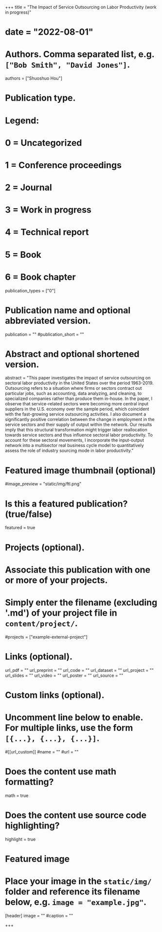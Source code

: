 +++
title = "The Impact of Service Outsourcing on Labor Productivity (work in progress)"
# date = "2022-08-01"

# Authors. Comma separated list, e.g. `["Bob Smith", "David Jones"]`.

authors = ["Shuoshuo Hou"]

# Publication type.
# Legend:
# 0 = Uncategorized
# 1 = Conference proceedings
# 2 = Journal
# 3 = Work in progress
# 4 = Technical report
# 5 = Book
# 6 = Book chapter
publication_types = ["0"]

# Publication name and optional abbreviated version.
publication = ""
#publication_short = ""

# Abstract and optional shortened version.

 abstract = "This paper investigates the impact of service outsourcing on sectoral labor productivity in the United States over the period 1963-2019. Outsourcing refers to a situation where firms or sectors contract out particular jobs, such as accounting, data analyzing, and cleaning, to specialized companies rather than produce them in-house. In the paper, I observe that service-related sectors were becoming more central input suppliers in the U.S. economy over the sample period, which coincident with the fast-growing service outsourcing activities. I also document a significantly positive correlation between the change in employment in the service sectors and their supply of output within the network. Our results imply that this structural transformation might trigger labor reallocation towards service sectors and thus influence sectoral labor productivity. To account for these sectoral movements, I incorporate the input-output network into a multisector real business cycle model to quantitatively assess the role of industry sourcing mode in labor productivity."

# Featured image thumbnail (optional)
#image_preview = "static/img/ftl.png"

# Is this a featured publication? (true/false)
featured = true

# Projects (optional).
#   Associate this publication with one or more of your projects.
#   Simply enter the filename (excluding '.md') of your project file in `content/project/`.
#projects = ["example-external-project"]

# Links (optional).
url_pdf = ""
url_preprint = ""
url_code = ""
url_dataset = ""
url_project = ""
url_slides = ""
url_video = ""
url_poster = ""
url_source = ""

# Custom links (optional).
#   Uncomment line below to enable. For multiple links, use the form `[{...}, {...}, {...}]`.
#[[url_custom]]
#name = ""
#url = ""

# Does the content use math formatting?
math = true

# Does the content use source code highlighting?
highlight = true
  
# Featured image
# Place your image in the `static/img/` folder and reference its filename below, e.g. `image = "example.jpg"`.
[header]
image = ""
#caption = ""

+++
 

